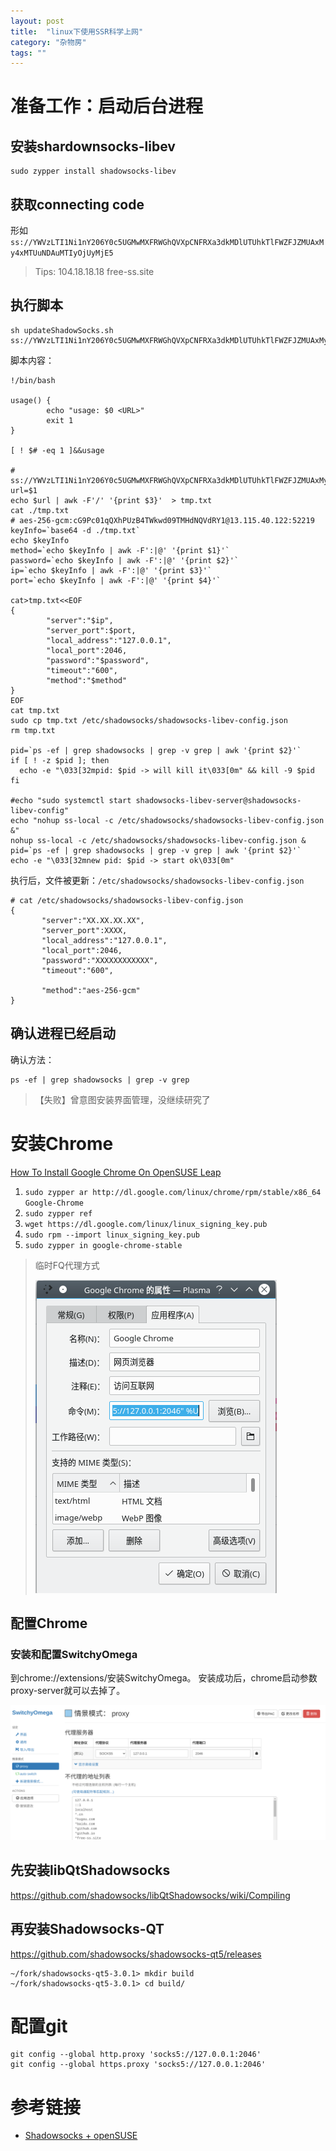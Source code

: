 ```yaml
---
layout: post
title:  "linux下使用SSR科学上网"
category: "杂物房"
tags: ""
---
```


# 准备工作：启动后台进程

## 安装shardownsocks-libev

``` shell
sudo zypper install shadowsocks-libev
```

## 获取connecting code

形如`ss://YWVzLTI1Ni1nY206Y0c5UGMwMXFRWGhQVXpCNFRXa3dkMDlUTUhkTlFWZFJZMUAxMy4xMTUuNDAuMTIyOjUyMjE5`

> Tips: 104.18.18.18 free-ss.site

## 执行脚本

``` shell
sh updateShadowSocks.sh ss://YWVzLTI1Ni1nY206Y0c5UGMwMXFRWGhQVXpCNFRXa3dkMDlUTUhkTlFWZFJZMUAxMy4xMTUuNDAuMTIyOjUyMjE5
```

脚本内容：

``` shell
!/bin/bash

usage() {
        echo "usage: $0 <URL>"
        exit 1
}

[ ! $# -eq 1 ]&&usage

# ss://YWVzLTI1Ni1nY206Y0c5UGMwMXFRWGhQVXpCNFRXa3dkMDlUTUhkTlFWZFJZMUAxMy4xMTUuNDAuMTIyOjUyMjE5
url=$1
echo $url | awk -F'/' '{print $3}'  > tmp.txt
cat ./tmp.txt
# aes-256-gcm:cG9Pc01qQXhPUzB4TWkwd09TMHdNQVdRY1@13.115.40.122:52219
keyInfo=`base64 -d ./tmp.txt`
echo $keyInfo
method=`echo $keyInfo | awk -F':|@' '{print $1}'`
password=`echo $keyInfo | awk -F':|@' '{print $2}'`
ip=`echo $keyInfo | awk -F':|@' '{print $3}'`
port=`echo $keyInfo | awk -F':|@' '{print $4}'`

cat>tmp.txt<<EOF
{
        "server":"$ip",
        "server_port":$port,
        "local_address":"127.0.0.1",
        "local_port":2046,
        "password":"$password",
        "timeout":"600",                                                                                                                             
        "method":"$method"
}
EOF
cat tmp.txt
sudo cp tmp.txt /etc/shadowsocks/shadowsocks-libev-config.json
rm tmp.txt

pid=`ps -ef | grep shadowsocks | grep -v grep | awk '{print $2}'`
if [ ! -z $pid ]; then
  echo -e "\033[32mpid: $pid -> will kill it\033[0m" && kill -9 $pid
fi

#echo "sudo systemctl start shadowsocks-libev-server@shadowsocks-libev-config"
echo "nohup ss-local -c /etc/shadowsocks/shadowsocks-libev-config.json &"
nohup ss-local -c /etc/shadowsocks/shadowsocks-libev-config.json &
pid=`ps -ef | grep shadowsocks | grep -v grep | awk '{print $2}'`
echo -e "\033[32mnew pid: $pid -> start ok\033[0m"
```

执行后，文件被更新：`/etc/shadowsocks/shadowsocks-libev-config.json`

```shell
# cat /etc/shadowsocks/shadowsocks-libev-config.json  
{ 
       "server":"XX.XX.XX.XX", 
       "server_port":XXXX, 
       "local_address":"127.0.0.1", 
       "local_port":2046, 
       "password":"XXXXXXXXXXXX", 
       "timeout":"600",                                                                                                                                                                         
       "method":"aes-256-gcm" 
}
```

## 确认进程已经启动

确认方法：

```
ps -ef | grep shadowsocks | grep -v grep
```

> 【失败】曾意图安装界面管理，没继续研究了

# 安装Chrome

[How To Install Google Chrome On OpenSUSE Leap](https://www.linuxbabe.com/desktop-linux/how-to-install-google-chrome-on-opensuse-leap-42-1)

1. `sudo zypper ar http://dl.google.com/linux/chrome/rpm/stable/x86_64 Google-Chrome`
2. `sudo zypper ref`
3. `wget https://dl.google.com/linux/linux_signing_key.pub`
4. `sudo rpm --import linux_signing_key.pub`
5. `sudo zypper in google-chrome-stable`

> 临时FQ代理方式
>
> ![Chrome](/assets/chrome.png "Chrome")

## 配置Chrome

### 安装和配置SwitchyOmega

到chrome://extensions/安装SwitchyOmega。
安装成功后，chrome启动参数proxy-server就可以去掉了。

![SwitchyOmega](/assets/Screenshot_20201225_025833.png "SwitchyOmega")


## 先安装libQtShadowsocks

https://github.com/shadowsocks/libQtShadowsocks/wiki/Compiling

## 再安装Shadowsocks-QT

https://github.com/shadowsocks/shadowsocks-qt5/releases

```
~/fork/shadowsocks-qt5-3.0.1> mkdir build 
~/fork/shadowsocks-qt5-3.0.1> cd build/
```

# 配置git

```
git config --global http.proxy 'socks5://127.0.0.1:2046'
git config --global https.proxy 'socks5://127.0.0.1:2046'
```

# 参考链接

- [Shadowsocks + openSUSE](https://guoyunhe.me/2015/01/01/shadowsocks-on-opensuse/)
